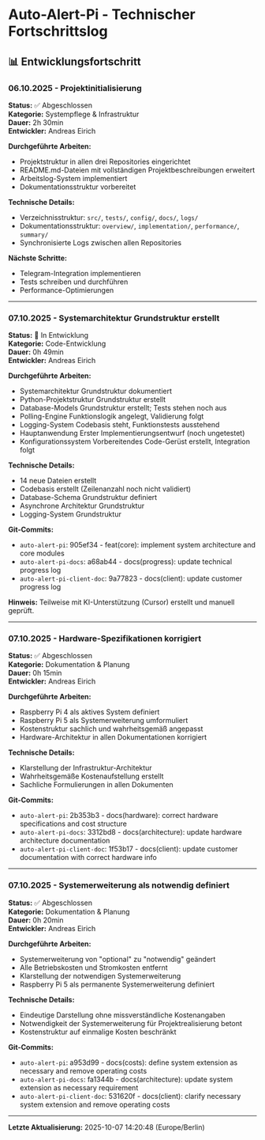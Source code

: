 # Auto-Alert-Pi - Technischer Fortschrittslog

## 📊 Entwicklungsfortschritt

### 06.10.2025 - Projektinitialisierung
**Status:** ✅ Abgeschlossen  
**Kategorie:** Systempflege & Infrastruktur  
**Dauer:** 2h 30min  
**Entwickler:** Andreas Eirich

**Durchgeführte Arbeiten:**
- Projektstruktur in allen drei Repositories eingerichtet
- README.md-Dateien mit vollständigen Projektbeschreibungen erweitert
- Arbeitslog-System implementiert
- Dokumentationsstruktur vorbereitet

**Technische Details:**
- Verzeichnisstruktur: `src/`, `tests/`, `config/`, `docs/`, `logs/`
- Dokumentationsstruktur: `overview/`, `implementation/`, `performance/`, `summary/`
- Synchronisierte Logs zwischen allen Repositories

**Nächste Schritte:**
- Telegram-Integration implementieren
- Tests schreiben und durchführen
- Performance-Optimierungen

---

### 07.10.2025 - Systemarchitektur Grundstruktur erstellt
**Status:** 🔄 In Entwicklung  
**Kategorie:** Code-Entwicklung  
**Dauer:** 0h 49min  
**Entwickler:** Andreas Eirich

**Durchgeführte Arbeiten:**
- Systemarchitektur Grundstruktur dokumentiert
- Python-Projektstruktur Grundstruktur erstellt
- Database-Models Grundstruktur erstellt; Tests stehen noch aus
- Polling-Engine Funktionslogik angelegt, Validierung folgt
- Logging-System Codebasis steht, Funktionstests ausstehend
- Hauptanwendung Erster Implementierungsentwurf (noch ungetestet)
- Konfigurationssystem Vorbereitendes Code-Gerüst erstellt, Integration folgt

**Technische Details:**
- 14 neue Dateien erstellt
- Codebasis erstellt (Zeilenanzahl noch nicht validiert)
- Database-Schema Grundstruktur definiert
- Asynchrone Architektur Grundstruktur
- Logging-System Grundstruktur

**Git-Commits:**
- `auto-alert-pi`: 905ef34 - feat(core): implement system architecture and core modules
- `auto-alert-pi-docs`: a68ab44 - docs(progress): update technical progress log
- `auto-alert-pi-client-doc`: 9a77823 - docs(client): update customer progress log

**Hinweis:** Teilweise mit KI-Unterstützung (Cursor) erstellt und manuell geprüft.

---

### 07.10.2025 - Hardware-Spezifikationen korrigiert
**Status:** ✅ Abgeschlossen  
**Kategorie:** Dokumentation & Planung  
**Dauer:** 0h 15min  
**Entwickler:** Andreas Eirich

**Durchgeführte Arbeiten:**
- Raspberry Pi 4 als aktives System definiert
- Raspberry Pi 5 als Systemerweiterung umformuliert
- Kostenstruktur sachlich und wahrheitsgemäß angepasst
- Hardware-Architektur in allen Dokumentationen korrigiert

**Technische Details:**
- Klarstellung der Infrastruktur-Architektur
- Wahrheitsgemäße Kostenaufstellung erstellt
- Sachliche Formulierungen in allen Dokumenten

**Git-Commits:**
- `auto-alert-pi`: 2b353b3 - docs(hardware): correct hardware specifications and cost structure
- `auto-alert-pi-docs`: 3312bd8 - docs(architecture): update hardware architecture documentation
- `auto-alert-pi-client-doc`: 1f53b17 - docs(client): update customer documentation with correct hardware info

---

### 07.10.2025 - Systemerweiterung als notwendig definiert
**Status:** ✅ Abgeschlossen  
**Kategorie:** Dokumentation & Planung  
**Dauer:** 0h 20min  
**Entwickler:** Andreas Eirich

**Durchgeführte Arbeiten:**
- Systemerweiterung von "optional" zu "notwendig" geändert
- Alle Betriebskosten und Stromkosten entfernt
- Klarstellung der notwendigen Systemerweiterung
- Raspberry Pi 5 als permanente Systemerweiterung definiert

**Technische Details:**
- Eindeutige Darstellung ohne missverständliche Kostenangaben
- Notwendigkeit der Systemerweiterung für Projektrealisierung betont
- Kostenstruktur auf einmalige Kosten beschränkt

**Git-Commits:**
- `auto-alert-pi`: a953d99 - docs(costs): define system extension as necessary and remove operating costs
- `auto-alert-pi-docs`: fa1344b - docs(architecture): update system extension as necessary requirement
- `auto-alert-pi-client-doc`: 531620f - docs(client): clarify necessary system extension and remove operating costs

---
**Letzte Aktualisierung:** 2025-10-07 14:20:48 (Europe/Berlin)